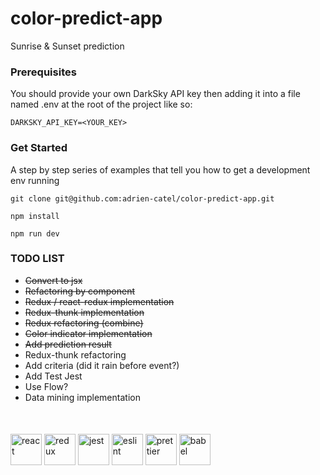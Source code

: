 # color-predict-app

Sunrise & Sunset prediction

### Prerequisites

You should provide your own DarkSky API key then adding it into
a file named .env at the root of the project like so:

```
DARKSKY_API_KEY=<YOUR_KEY>
```

### Get Started

A step by step series of examples that tell you how to get a development env running

```
git clone git@github.com:adrien-catel/color-predict-app.git
```

```
npm install
```

```
npm run dev
```

### TODO LIST

- ~~Convert to jsx~~
- ~~Refactoring by component~~
- ~~Redux / react-redux implementation~~
- ~~Redux-thunk implementation~~
- ~~Redux refactoring (combine)~~
- ~~Color indicator implementation~~
- ~~Add prediction result~~
- Redux-thunk refactoring
- Add criteria (did it rain before event?)
- Add Test Jest
- Use Flow?
- Data mining implementation

<div style="margin-top: 50px;">
  <img src="https://d2eip9sf3oo6c2.cloudfront.net/tags/images/000/000/026/square_256/react.png" alt="react" width="50"/>
  <img src="https://d2eip9sf3oo6c2.cloudfront.net/tags/images/000/000/386/square_256/redux.png" alt="redux" width="50"/>
  <img src="https://jestjs.io/img/jest.png" alt="jest" width="50"/>
  <img src="https://i1.wp.com/www.zsoltnagy.eu/wp-content/uploads/2015/05/6019716.png?fit=400%2C400" alt="eslint" width="50"/>
  <img src="https://cdn.freebiesupply.com/logos/large/2x/prettier-1-logo-png-transparent.png" alt="prettier" width="50"/>
  <img src="https://cdn.iconscout.com/icon/free/png-256/babel-2-1175262.png" alt="babel" width="50"/>
</div>